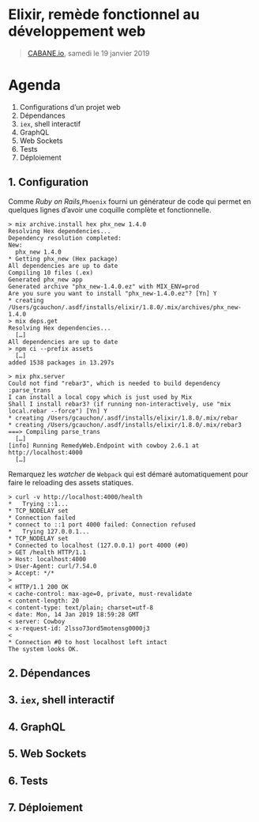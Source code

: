 # Elixir, remède fonctionnel au développement web

> [CABANE.io](https://cabane.io/), samedi le 19 janvier 2019

# Agenda

1. Configurations d’un projet web
2. Dépendances
3. `iex`, shell interactif
4. GraphQL
5. Web Sockets
6. Tests
7. Déploiement

## 1. Configuration

Comme _Ruby on Rails_,`Phoenix` fourni un générateur de code qui permet en quelques lignes d’avoir une coquille complète et fonctionnelle.

```shell
> mix archive.install hex phx_new 1.4.0
Resolving Hex dependencies...
Dependency resolution completed:
New:
  phx_new 1.4.0
* Getting phx_new (Hex package)
All dependencies are up to date
Compiling 10 files (.ex)
Generated phx_new app
Generated archive "phx_new-1.4.0.ez" with MIX_ENV=prod
Are you sure you want to install "phx_new-1.4.0.ez"? [Yn] Y
* creating /Users/gcauchon/.asdf/installs/elixir/1.8.0/.mix/archives/phx_new-1.4.0
> mix deps.get
Resolving Hex dependencies...
  […]
All dependencies are up to date
> npm ci --prefix assets
  […]
added 1538 packages in 13.297s
```

``` shell
> mix phx.server
Could not find "rebar3", which is needed to build dependency :parse_trans
I can install a local copy which is just used by Mix
Shall I install rebar3? (if running non-interactively, use "mix local.rebar --force") [Yn] Y
* creating /Users/gcauchon/.asdf/installs/elixir/1.8.0/.mix/rebar
* creating /Users/gcauchon/.asdf/installs/elixir/1.8.0/.mix/rebar3
===> Compiling parse_trans
  […]
[info] Running RemedyWeb.Endpoint with cowboy 2.6.1 at http://localhost:4000
  […]
```

Remarquez les _watcher_ de `Webpack` qui est démaré automatiquement pour faire le reloading des assets statiques.

```shell
> curl -v http://localhost:4000/health
*   Trying ::1...
* TCP_NODELAY set
* Connection failed
* connect to ::1 port 4000 failed: Connection refused
*   Trying 127.0.0.1...
* TCP_NODELAY set
* Connected to localhost (127.0.0.1) port 4000 (#0)
> GET /health HTTP/1.1
> Host: localhost:4000
> User-Agent: curl/7.54.0
> Accept: */*
>
< HTTP/1.1 200 OK
< cache-control: max-age=0, private, must-revalidate
< content-length: 20
< content-type: text/plain; charset=utf-8
< date: Mon, 14 Jan 2019 18:59:28 GMT
< server: Cowboy
< x-request-id: 2lsso73ord5motensg0000j3
<
* Connection #0 to host localhost left intact
The system looks OK.
```

## 2. Dépendances


## 3. `iex`, shell interactif


## 4. GraphQL


## 5. Web Sockets


## 6. Tests


## 7. Déploiement

